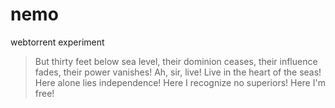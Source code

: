 # nemo
webtorrent experiment

> But thirty feet below sea level, their dominion ceases, their influence fades, their power vanishes! Ah, sir, live! Live in the heart of the seas! Here alone lies independence! Here I recognize no superiors! Here I'm free!
